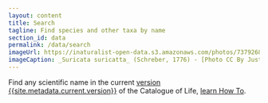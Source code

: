 ```yaml
---
layout: content
title: Search
tagline: Find species and other taxa by name
section_id: data
permalink: /data/search
imageUrl: https://inaturalist-open-data.s3.amazonaws.com/photos/73792684/large.jpeg
imageCaption: _Suricata suricatta_ (Schreber, 1776) - [Photo CC By Justin Ponder](https://www.inaturalist.org/photos/73792684?size=large)
---
```


Find any scientific name in the current <a href="/data/metadata">version {{site.metadata.current.version}}</a> of the Catalogue of Life, [learn How To](/howto/access#search).

<div class="row" style="background: white; margin-top: 0px; margin-bottom: 0px">
  <div id="search"></div>
</div>
  <script>
    'use strict';

const e = React.createElement;

class PublicSearch extends React.Component {

    render() {
     
  
      return e(
        ColBrowser.Search,
        { catalogueKey: '{{ site.react.datasetKey }}' , pathToTaxon: '{{ site.react.pathToTaxon }}', auth: '{{ site.react.auth }}' }
      );
    }
  }

const domContainer = document.querySelector('#search');
ReactDOM.render(e(PublicSearch), domContainer);
  </script>
